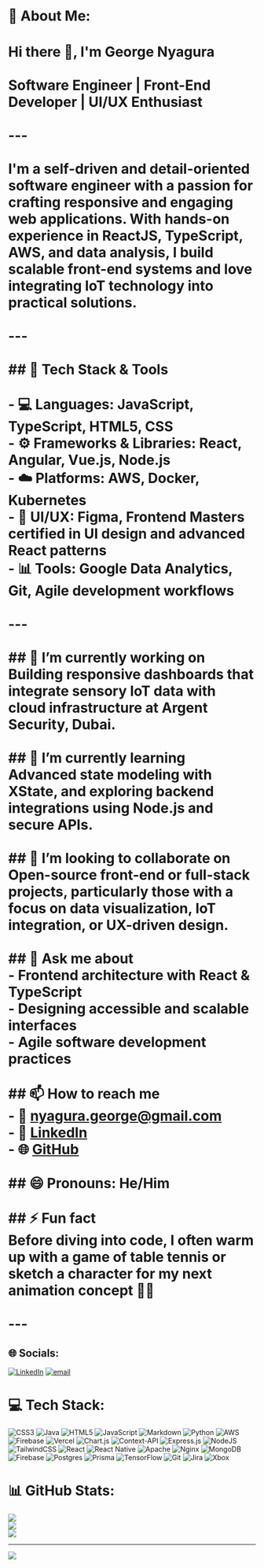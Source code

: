 # 💫 About Me:
# Hi there 👋, I'm George Nyagura<br><br>**Software Engineer | Front-End Developer | UI/UX Enthusiast**<br><br>---<br><br>I'm a self-driven and detail-oriented software engineer with a passion for crafting responsive and engaging web applications. With hands-on experience in **ReactJS**, **TypeScript**, **AWS**, and **data analysis**, I build scalable front-end systems and love integrating IoT technology into practical solutions.<br><br>---<br><br>## 🚀 Tech Stack & Tools<br><br>- 💻 Languages: JavaScript, TypeScript, HTML5, CSS<br>- ⚙️ Frameworks & Libraries: React, Angular, Vue.js, Node.js<br>- ☁️ Platforms: AWS, Docker, Kubernetes<br>- 🎨 UI/UX: Figma, Frontend Masters certified in UI design and advanced React patterns<br>- 📊 Tools: Google Data Analytics, Git, Agile development workflows<br><br>---<br><br>## 🔭 I’m currently working on<br>Building responsive dashboards that integrate sensory IoT data with cloud infrastructure at **Argent Security, Dubai**.<br><br>## 🌱 I’m currently learning<br>Advanced state modeling with XState, and exploring backend integrations using Node.js and secure APIs.<br><br>## 👯 I’m looking to collaborate on<br>Open-source front-end or full-stack projects, particularly those with a focus on data visualization, IoT integration, or UX-driven design.<br><br>## 💬 Ask me about<br>- Frontend architecture with React & TypeScript<br>- Designing accessible and scalable interfaces<br>- Agile software development practices<br><br>## 📫 How to reach me<br>- 📧 nyagura.george@gmail.com  <br>- 💼 [LinkedIn](https://www.linkedin.com/in/georgenyagura/)  <br>- 🌐 [GitHub](https://github.com/NumNine9)<br><br>## 😄 Pronouns: He/Him<br><br>## ⚡ Fun fact<br>Before diving into code, I often warm up with a game of table tennis or sketch a character for my next animation concept 🎨🏓<br><br>---<br>


## 🌐 Socials:
[![LinkedIn](https://img.shields.io/badge/LinkedIn-%230077B5.svg?logo=linkedin&logoColor=white)](https://linkedin.com/in/https://www.linkedin.com/in/georgenyagura/) [![email](https://img.shields.io/badge/Email-D14836?logo=gmail&logoColor=white)](mailto:nyagura.george@gmail.com) 

# 💻 Tech Stack:
![CSS3](https://img.shields.io/badge/css3-%231572B6.svg?style=for-the-badge&logo=css3&logoColor=white) ![Java](https://img.shields.io/badge/java-%23ED8B00.svg?style=for-the-badge&logo=openjdk&logoColor=white) ![HTML5](https://img.shields.io/badge/html5-%23E34F26.svg?style=for-the-badge&logo=html5&logoColor=white) ![JavaScript](https://img.shields.io/badge/javascript-%23323330.svg?style=for-the-badge&logo=javascript&logoColor=%23F7DF1E) ![Markdown](https://img.shields.io/badge/markdown-%23000000.svg?style=for-the-badge&logo=markdown&logoColor=white) ![Python](https://img.shields.io/badge/python-3670A0?style=for-the-badge&logo=python&logoColor=ffdd54) ![AWS](https://img.shields.io/badge/AWS-%23FF9900.svg?style=for-the-badge&logo=amazon-aws&logoColor=white) ![Firebase](https://img.shields.io/badge/firebase-%23039BE5.svg?style=for-the-badge&logo=firebase) ![Vercel](https://img.shields.io/badge/vercel-%23000000.svg?style=for-the-badge&logo=vercel&logoColor=white) ![Chart.js](https://img.shields.io/badge/chart.js-F5788D.svg?style=for-the-badge&logo=chart.js&logoColor=white) ![Context-API](https://img.shields.io/badge/Context--Api-000000?style=for-the-badge&logo=react) ![Express.js](https://img.shields.io/badge/express.js-%23404d59.svg?style=for-the-badge&logo=express&logoColor=%2361DAFB) ![NodeJS](https://img.shields.io/badge/node.js-6DA55F?style=for-the-badge&logo=node.js&logoColor=white) ![TailwindCSS](https://img.shields.io/badge/tailwindcss-%2338B2AC.svg?style=for-the-badge&logo=tailwind-css&logoColor=white) ![React](https://img.shields.io/badge/react-%2320232a.svg?style=for-the-badge&logo=react&logoColor=%2361DAFB) ![React Native](https://img.shields.io/badge/react_native-%2320232a.svg?style=for-the-badge&logo=react&logoColor=%2361DAFB) ![Apache](https://img.shields.io/badge/apache-%23D42029.svg?style=for-the-badge&logo=apache&logoColor=white) ![Nginx](https://img.shields.io/badge/nginx-%23009639.svg?style=for-the-badge&logo=nginx&logoColor=white) ![MongoDB](https://img.shields.io/badge/MongoDB-%234ea94b.svg?style=for-the-badge&logo=mongodb&logoColor=white) ![Firebase](https://img.shields.io/badge/firebase-a08021?style=for-the-badge&logo=firebase&logoColor=ffcd34) ![Postgres](https://img.shields.io/badge/postgres-%23316192.svg?style=for-the-badge&logo=postgresql&logoColor=white) ![Prisma](https://img.shields.io/badge/Prisma-3982CE?style=for-the-badge&logo=Prisma&logoColor=white) ![TensorFlow](https://img.shields.io/badge/TensorFlow-%23FF6F00.svg?style=for-the-badge&logo=TensorFlow&logoColor=white) ![Git](https://img.shields.io/badge/git-%23F05033.svg?style=for-the-badge&logo=git&logoColor=white) ![Jira](https://img.shields.io/badge/jira-%230A0FFF.svg?style=for-the-badge&logo=jira&logoColor=white) ![Xbox](https://img.shields.io/badge/xbox-%23107C10.svg?style=for-the-badge&logo=xbox&logoColor=white)
# 📊 GitHub Stats:
![](https://github-readme-stats.vercel.app/api?username=NumNine9&theme=dark&hide_border=false&include_all_commits=true&count_private=true)<br/>
![](https://nirzak-streak-stats.vercel.app/?user=NumNine9&theme=dark&hide_border=false)<br/>
![](https://github-readme-stats.vercel.app/api/top-langs/?username=NumNine9&theme=dark&hide_border=false&include_all_commits=true&count_private=true&layout=compact)

---
[![](https://visitcount.itsvg.in/api?id=NumNine9&icon=0&color=0)](https://visitcount.itsvg.in)

<!-- Proudly created with GPRM ( https://gprm.itsvg.in ) -->
